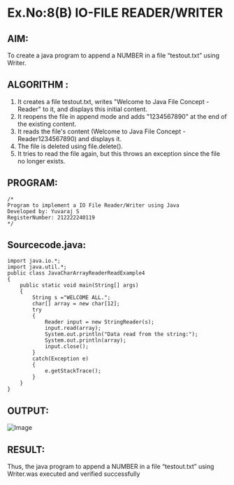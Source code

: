 # Ex.No:8(B) IO-FILE READER/WRITER
## AIM:
To create a java program to append a NUMBER in a file “testout.txt” using Writer.


## ALGORITHM :
1.	It creates a file testout.txt, writes "Welcome to Java File Concept -Reader" to it, and displays this initial content.
2.	It reopens the file in append mode and adds "1234567890" at the end of the existing content.
3.	It reads the file's content (Welcome to Java File Concept -Reader1234567890) and displays it.
4.	The file is deleted using file.delete().
5.	It tries to read the file again, but this throws an exception since the file no longer exists.




## PROGRAM:
 ```
/*
Program to implement a IO File Reader/Writer using Java
Developed by: Yuvaraj S
RegisterNumber: 212222240119
*/
```

## Sourcecode.java:

```
import java.io.*;  
import java.util.*;
public class JavaCharArrayReaderReadExample4 
{  
    public static void main(String[] args)
    {
        String s ="WELCOME ALL.";
        char[] array = new char[12];
        try
        {
            Reader input = new StringReader(s);
            input.read(array);
            System.out.println("Data read from the string:");
            System.out.println(array);
            input.close();
        }
        catch(Exception e)
        {
            e.getStackTrace();
        }
    }
}
```





## OUTPUT:

![Image](https://github.com/user-attachments/assets/80185aa2-f9e4-45ea-934b-5750f7ecb126)
## RESULT:
Thus, the java program to append a NUMBER in a file “testout.txt” using Writer.was executed and verified successfully



